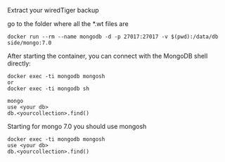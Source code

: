 Extract your wiredTiger backup

go to the folder where all the *.wt files are

`docker run --rm --name mongodb -d -p 27017:27017 -v $(pwd):/data/db side/mongo:7.0`

After starting the container, you can connect with the MongoDB shell directly:

```
docker exec -ti mongodb mongosh
or 
docker exec -ti mongodb sh

mongo
use <your db>
db.<yourcollection>.find()
```

Starting for mongo 7.0 you should use mongosh

```
docker exec -ti mongodb mongosh
use <your db>
db.<yourcollection>.find()
```
